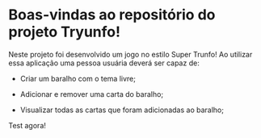 # Boas-vindas ao repositório do projeto Tryunfo!

  Neste projeto foi desenvolvido um jogo no estilo Super Trunfo! Ao utilizar essa aplicação uma pessoa usuária deverá ser capaz de:

  * Criar um baralho com o tema livre;

  * Adicionar e remover uma carta do baralho;

  * Visualizar todas as cartas que foram adicionadas ao baralho;
  
  Test agora!
  